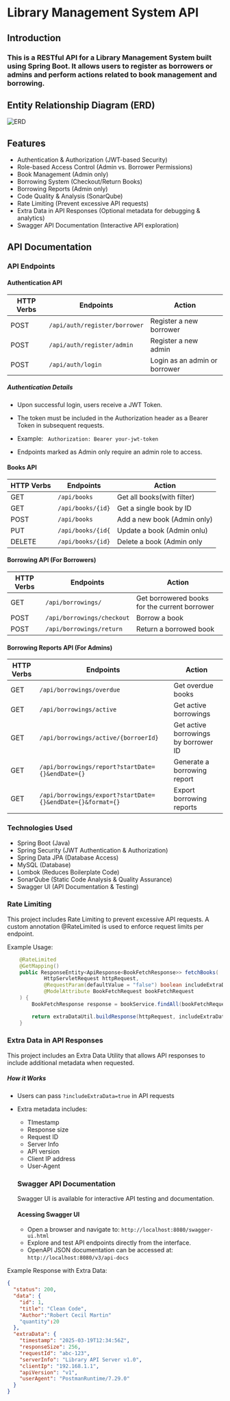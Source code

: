 # Library Management System API
## Introduction
### This is a RESTful API for a Library Management System built using Spring Boot. It allows users to register as borrowers or admins and perform actions related to book management and borrowing. 
## Entity Relationship Diagram (ERD)
![ERD](https://github.com/salahashraf253/LibrarayMangementSystemAPI/blob/feat/documentation/ERD.png)
## Features

- Authentication & Authorization (JWT-based Security)
- Role-based Access Control (Admin vs. Borrower Permissions)
- Book Management (Admin only)
- Borrowing System (Checkout/Return Books)
- Borrowing Reports (Admin only)
- Code Quality & Analysis (SonarQube)
- Rate Limiting (Prevent excessive API requests)
- Extra Data in API Responses (Optional metadata for debugging & analytics)
- Swagger API Documentation (Interactive API exploration)


## API Documentation

### API Endpoints

#### Authentication API

| HTTP Verbs | Endpoints | Action |
| --- | --- | --- |
| POST | ```/api/auth/register/borrower``` | Register a new borrower |
| POST | ```/api/auth/register/admin```    | Register a new admin |
| POST | ```/api/auth/login``` | Login as an admin or borrower |

##### Authentication Details
- Upon successful login, users receive a JWT Token.
- The token must be included in the Authorization header as a Bearer Token in subsequent requests.
- Example:
    `
   Authorization: Bearer your-jwt-token`
  
  
- Endpoints marked as Admin only require an admin role to access.</li>


#### Books API

| HTTP Verbs | Endpoints | Action |
| --- | --- | --- |
| GET | ```/api/books``` | Get all books(with filter) |
| GET | ```/api/books/{id}``` | Get a single book by ID | 
| POST | ```/api/books``` | Add a new book (Admin only) |
| PUT | ```/api/books/{id{``` | Update a book (Admin onlu) | 
| DELETE | ```/api/books/{id}``` | Delete a book (Admin only |

#### Borrowing API (For Borrowers)

| HTTP Verbs | Endpoints | Action |
| --- | --- | --- |
| GET | ```/api/borrowings/``` | Get borrowered books for the current borrower|
| POST | ```/api/borrowings/checkout``` | Borrow a book |
| POST | ```/api/borrowings/return``` | Return a borrowed book |

#### Borrowing Reports API (For Admins)

| HTTP Verbs | Endpoints | Action |
| ---- | ---- | ---- |
| GET | ```/api/borrowings/overdue``` | Get overdue books |
| GET | ```/api/borrowings/active``` | Get active borrowings |
| GET | ```/api/borrowings/active/{borroerId}``` | Get active borrowings by borrower ID |
| GET | ```/api/borrowings/report?startDate={}&endDate={}``` | Generate a borrowing report |
| GET | ```/api/borrowings/export?startDate={}&endDate={}&format={}``` | Export borrowing reports |

### Technologies Used

<ul>
  <li>Spring Boot (Java)</li>
  <li>Spring Security (JWT Authentication & Authorization)</li>
  <li>Spring Data JPA (Database Access)</li>
  <li>MySQL (Database)</li>
  <li>Lombok (Reduces Boilerplate Code)</li>
  <li>SonarQube (Static Code Analysis & Quality Assurance)</li>
<li>Swagger UI (API Documentation & Testing)</li>
</ul>

### Rate Limiting

<p>
  This project includes Rate Limiting to prevent excessive API requests. A custom annotation @RateLimited is used to enforce request limits per endpoint.

Example Usage:
```java
    @RateLimited
    @GetMapping()
    public ResponseEntity<ApiResponse<BookFetchResponse>> fetchBooks(
            HttpServletRequest httpRequest,
            @RequestParam(defaultValue = "false") boolean includeExtraData,
            @ModelAttribute BookFetchRequest bookFetchRequest
    ) {
        BookFetchResponse response = bookService.findAll(bookFetchRequest);

        return extraDataUtil.buildResponse(httpRequest, includeExtraData, response, HttpStatus.OK);
    }
```
</p>

### Extra Data in API Responses

This project includes an Extra Data Utility that allows API responses to include additional metadata when requested.
##### How it Works
<!-- <ul> -->
- Users can pass `?includeExtraData=true` in API requests 
- Extra metadata includes:
  <ul>
    <li>TImestamp</li>
    <li>Response size</li>
    <li>Request ID</li>
    <li>Server Info</li>
    <li>API version</li>
    <li>Client IP address</li>
    <li>User-Agent</li>
  </ul>
  </li>

  ### Swagger API Documentation
  Swagger UI is available for interactive API testing and documentation.
  #### Acessing Swagger UI
  - Open a browser and navigate to:
    `http://localhost:8080/swagger-ui.html`
  - Explore and test API endpoints directly from the interface.
  - OpenAPI JSON documentation can be accessed at:
    `http://localhost:8080/v3/api-docs`
    
<!-- </ul> -->
Example Response with Extra Data:

```json
{
  "status": 200,
  "data": {
    "id": 1,
    "title": "Clean Code",
    "Author":"Robert Cecil Martin"
    "quantity":20
  },
  "extraData": {
    "timestamp": "2025-03-19T12:34:56Z",
    "responseSize": 256,
    "requestId": "abc-123",
    "serverInfo": "Library API Server v1.0",
    "clientIp": "192.168.1.1",
    "apiVersion": "v1",
    "userAgent": "PostmanRuntime/7.29.0"
  }
}
```
